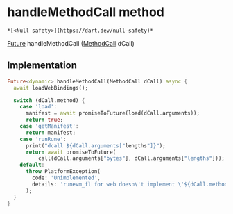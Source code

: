 


# handleMethodCall method




    *[<Null safety>](https://dart.dev/null-safety)*




[Future](https://api.flutter.dev/flutter/dart-async/Future-class.html) handleMethodCall
([MethodCall](https://api.flutter.dev/flutter/services/MethodCall-class.html) dCall)








## Implementation

```dart
Future<dynamic> handleMethodCall(MethodCall dCall) async {
  await loadWebBindings();

  switch (dCall.method) {
    case 'load':
      manifest = await promiseToFuture(load(dCall.arguments));
      return true;
    case 'getManifest':
      return manifest;
    case 'runRune':
      print("dcall ${dCall.arguments["lengths"]}");
      return await promiseToFuture(
          call(dCall.arguments["bytes"], dCall.arguments["lengths"]));
    default:
      throw PlatformException(
        code: 'Unimplemented',
        details: 'runevm_fl for web doesn\'t implement \'${dCall.method}\'',
      );
  }
}
```







